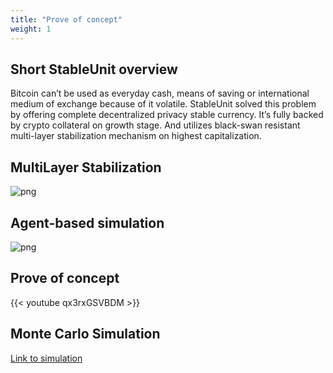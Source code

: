 ```yaml
---
title: "Prove of concept"
weight: 1
---
```

## Short StableUnit overview

Bitcoin can’t be used as everyday cash, means of saving or international medium of exchange because of it volatile. StableUnit solved this problem by offering complete decentralized privacy stable currency. It’s fully backed by crypto collateral on growth stage. And utilizes black-swan resistant multi-layer stabilization mechanism on highest capitalization. 

## MultiLayer Stabilization
![png](/concept/multilayer_stabilisation_sims.png)

## Agent-based simulation
![png](/concept/sim_schema.png)

## Prove of concept

{{< youtube qx3rxGSVBDM >}}

## Monte Carlo Simulation 

[Link to simulation](/simulation)

